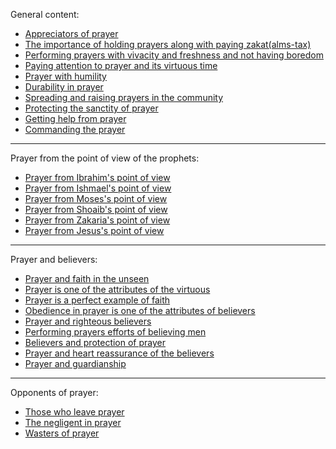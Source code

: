 General content:
- [Appreciators of prayer](https://quran.com/24/37)
- [The importance of holding prayers along with paying zakat(alms-tax)](https://quran.com/9/11)
- [Performing prayers with vivacity and freshness and not having boredom](https://quran.com/4/142)
- [Paying attention to prayer and its virtuous time](https://quran.com/107/4-7)
- [Prayer with humility](https://quran.com/23/1-2)
- [Durability in prayer](https://quran.com/70/20-30)
- [Spreading and raising prayers in the community](https://quran.com/22/41)
- [Protecting the sanctity of prayer](https://quran.com/2/238)
- [Getting help from prayer](https://quran.com/13/28)
- [Commanding the prayer](https://quran.com/20/132)

***

Prayer from the point of view of the prophets:
- [Prayer from Ibrahim's point of view](https://quran.com/14/40)
- [Prayer from Ishmael's point of view](https://quran.com/19/55)
- [Prayer from Moses's point of view](https://quran.com/20/14)
- [Prayer from Shoaib's point of view](https://quran.com/11/87)
- [Prayer from Zakaria's point of view](https://quran.com/3/39)
- [Prayer from Jesus's point of view](https://quran.com/19/31)

***

Prayer and believers:
- [Prayer and faith in the unseen](https://quran.com/2/3)
- [Prayer is one of the attributes of the virtuous](https://quran.com/2/177)
- [Prayer is a perfect example of faith](https://quran.com/2/143)
- [Obedience in prayer is one of the attributes of believers](https://quran.com/23/1-2)
- [Prayer and righteous believers](https://quran.com/2/277)
- [Performing prayers efforts of believing men](https://quran.com/24/37)
- [Believers and protection of prayer](https://quran.com/6/92)
- [Prayer and heart reassurance of the believers](https://quran.com/13/28)
- [Prayer and guardianship](https://quran.com/24/56)

***

Opponents of prayer:
- [Those who leave prayer](https://quran.com/75/31)
- [The negligent in prayer](https://quran.com/107/4-7)
- [Wasters of prayer](https://quran.com/19/59)
